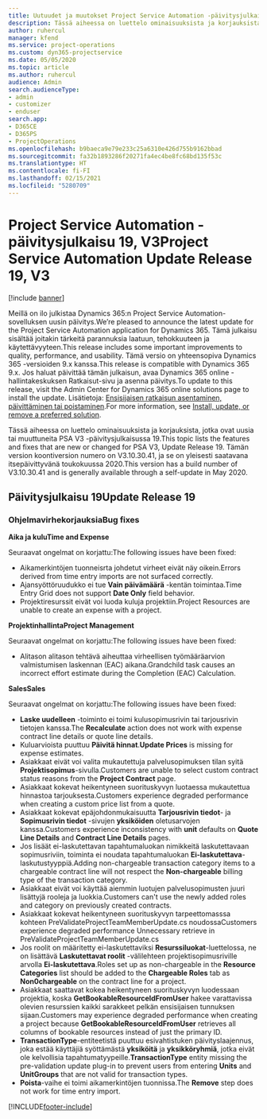 ```yaml
---
title: Uutuudet ja muutokset Project Service Automation -päivitysjulkaisussa 19, V3
description: Tässä aiheessa on luettelo ominaisuuksista ja korjauksista, jotka ovat käytettävissä Project Service Automation -päivitysjulkaisussa 19, V3.
author: ruhercul
manager: kfend
ms.service: project-operations
ms.custom: dyn365-projectservice
ms.date: 05/05/2020
ms.topic: article
ms.author: ruhercul
audience: Admin
search.audienceType:
- admin
- customizer
- enduser
search.app:
- D365CE
- D365PS
- ProjectOperations
ms.openlocfilehash: b9baeca9e79e233c25a6310e426d755b9162bbad
ms.sourcegitcommit: fa32b1893286f20271fa4ec4be8fc68bd135f53c
ms.translationtype: HT
ms.contentlocale: fi-FI
ms.lasthandoff: 02/15/2021
ms.locfileid: "5280709"
---
```

# <a name="project-service-automation-update-release-19-v3"></a><span data-ttu-id="1ed5a-103">Project Service Automation -päivitysjulkaisu 19, V3</span><span class="sxs-lookup"><span data-stu-id="1ed5a-103">Project Service Automation Update Release 19, V3</span></span>

[!include [banner](../includes/psa-now-project-operations.md)]

<span data-ttu-id="1ed5a-104">Meillä on ilo julkistaa Dynamics 365:n Project Service Automation-sovelluksen uusin päivitys.</span><span class="sxs-lookup"><span data-stu-id="1ed5a-104">We’re pleased to announce the latest update for the Project Service Automation application for Dynamics 365.</span></span> <span data-ttu-id="1ed5a-105">Tämä julkaisu sisältää joitakin tärkeitä parannuksia laatuun, tehokkuuteen ja käytettävyyteen.</span><span class="sxs-lookup"><span data-stu-id="1ed5a-105">This release includes some important improvements to quality, performance, and usability.</span></span> <span data-ttu-id="1ed5a-106">Tämä versio on yhteensopiva Dynamics 365 -versioiden 9.x kanssa.</span><span class="sxs-lookup"><span data-stu-id="1ed5a-106">This release is compatible with Dynamics 365 9.x.</span></span> <span data-ttu-id="1ed5a-107">Jos haluat päivittää tämän julkaisun, avaa Dynamics 365 online -hallintakeskuksen Ratkaisut-sivu ja asenna päivitys.</span><span class="sxs-lookup"><span data-stu-id="1ed5a-107">To update to this release, visit the Admin Center for Dynamics 365 online solutions page to install the update.</span></span> <span data-ttu-id="1ed5a-108">Lisätietoja: [Ensisijaisen ratkaisun asentaminen, päivittäminen tai poistaminen](https://docs.microsoft.com/power-platform/admin/install-remove-preferred-solution).</span><span class="sxs-lookup"><span data-stu-id="1ed5a-108">For more information, see [Install, update, or remove a preferred solution](https://docs.microsoft.com/power-platform/admin/install-remove-preferred-solution).</span></span>

<span data-ttu-id="1ed5a-109">Tässä aiheessa on luettelo ominaisuuksista ja korjauksista, jotka ovat uusia tai muuttuneita PSA V3 -päivitysjulkaisussa 19.</span><span class="sxs-lookup"><span data-stu-id="1ed5a-109">This topic lists the features and fixes that are new or changed for PSA V3, Update Release 19.</span></span> <span data-ttu-id="1ed5a-110">Tämän version koontiversion numero on V3.10.30.41, ja se on yleisesti saatavana itsepäivittyvänä toukokuussa 2020.</span><span class="sxs-lookup"><span data-stu-id="1ed5a-110">This version has a build number of V3.10.30.41 and is generally available through a self-update in May 2020.</span></span>

## <a name="update-release-19"></a><span data-ttu-id="1ed5a-111">Päivitysjulkaisu 19</span><span class="sxs-lookup"><span data-stu-id="1ed5a-111">Update Release 19</span></span>

### <a name="bug-fixes"></a><span data-ttu-id="1ed5a-112">Ohjelmavirhekorjauksia</span><span class="sxs-lookup"><span data-stu-id="1ed5a-112">Bug fixes</span></span>

<span data-ttu-id="1ed5a-113">**Aika ja kulu**</span><span class="sxs-lookup"><span data-stu-id="1ed5a-113">**Time and Expense**</span></span>

<span data-ttu-id="1ed5a-114">Seuraavat ongelmat on korjattu:</span><span class="sxs-lookup"><span data-stu-id="1ed5a-114">The following issues have been fixed:</span></span> 

- <span data-ttu-id="1ed5a-115">Aikamerkintöjen tuonneisrta johdetut virheet eivät näy oikein.</span><span class="sxs-lookup"><span data-stu-id="1ed5a-115">Errors derived from time entry imports are not surfaced correctly.</span></span>
- <span data-ttu-id="1ed5a-116">Ajansyöttöruudukko ei tue **Vain päivämäärä** -kentän toimintaa.</span><span class="sxs-lookup"><span data-stu-id="1ed5a-116">Time Entry Grid does not support **Date Only** field behavior.</span></span>
- <span data-ttu-id="1ed5a-117">Projektiresurssit eivät voi luoda kuluja projektiin.</span><span class="sxs-lookup"><span data-stu-id="1ed5a-117">Project Resources are unable to create an expense with a project.</span></span>

<span data-ttu-id="1ed5a-118">**Projektinhallinta**</span><span class="sxs-lookup"><span data-stu-id="1ed5a-118">**Project Management**</span></span>

<span data-ttu-id="1ed5a-119">Seuraavat ongelmat on korjattu:</span><span class="sxs-lookup"><span data-stu-id="1ed5a-119">The following issues have been fixed:</span></span> 

-  <span data-ttu-id="1ed5a-120">Alitason alitason tehtävä aiheuttaa virheellisen työmääräarvion valmistumisen laskennan (EAC) aikana.</span><span class="sxs-lookup"><span data-stu-id="1ed5a-120">Grandchild task causes an incorrect effort estimate during the Completion (EAC) Calculation.</span></span>

<span data-ttu-id="1ed5a-121">**Sales**</span><span class="sxs-lookup"><span data-stu-id="1ed5a-121">**Sales**</span></span>

<span data-ttu-id="1ed5a-122">Seuraavat ongelmat on korjattu:</span><span class="sxs-lookup"><span data-stu-id="1ed5a-122">The following issues have been fixed:</span></span> 

- <span data-ttu-id="1ed5a-123">**Laske uudelleen** -toiminto ei toimi kulusopimusrivin tai tarjousrivin tietojen kanssa.</span><span class="sxs-lookup"><span data-stu-id="1ed5a-123">The **Recalculate** action does not work with expense contract line details or quote line details.</span></span>
- <span data-ttu-id="1ed5a-124">Kuluarvioista puuttuu **Päivitä hinnat**.</span><span class="sxs-lookup"><span data-stu-id="1ed5a-124">**Update Prices** is missing for expense estimates.</span></span>
-  <span data-ttu-id="1ed5a-125">Asiakkaat eivät voi valita mukautettuja palvelusopimuksen tilan syitä **Projektisopimus**-sivulla.</span><span class="sxs-lookup"><span data-stu-id="1ed5a-125">Customers are unable to select custom contract status reasons from the **Project Contract** page.</span></span>
- <span data-ttu-id="1ed5a-126">Asiakkaat kokevat heikentyneen suorituskyvyn luotaessa mukautettua hinnastoa tarjouksesta.</span><span class="sxs-lookup"><span data-stu-id="1ed5a-126">Customers experience degraded performance when creating a custom price list from a quote.</span></span>
- <span data-ttu-id="1ed5a-127">Asiakkaat kokevat epäjohdonmukaisuutta **Tarjousrivin tiedot**- ja **Sopimusrivin tiedot** -sivujen **yksiköiden** oletusarvojen kanssa.</span><span class="sxs-lookup"><span data-stu-id="1ed5a-127">Customers experience inconsistency with **unit** defaults on **Quote Line Details** and **Contract Line Details** pages.</span></span>
- <span data-ttu-id="1ed5a-128">Jos lisäät ei-laskutettavan tapahtumaluokan nimikkeitä laskutettavaan sopimusriviin, toiminta ei noudata tapahtumaluokan **Ei-laskutettava**-laskutustyyppiä.</span><span class="sxs-lookup"><span data-stu-id="1ed5a-128">Adding non-chargeable transaction category items to a chargeable contract line will not respect the **Non-chargeable** billing type of the transaction category.</span></span>
- <span data-ttu-id="1ed5a-129">Asiakkaat eivät voi käyttää aiemmin luotujen palvelusopimusten juuri lisättyjä rooleja ja luokkia.</span><span class="sxs-lookup"><span data-stu-id="1ed5a-129">Customers can't use the newly added roles and category on previously created contracts.</span></span>
- <span data-ttu-id="1ed5a-130">Asiakkaat kokevat heikentyneen suorituskyvyn tarpeettomasssa kohteen PreValidateProjectTeamMemberUpdate.cs noudossa</span><span class="sxs-lookup"><span data-stu-id="1ed5a-130">Customers experience degraded performance Unnecessary retrieve in PreValidateProjectTeamMemberUpdate.cs</span></span>
- <span data-ttu-id="1ed5a-131">Jos roolit on määritetty ei-laskutettaviksi **Resurssiluokat**-luettelossa, ne on lisättävä **Laskutettavat roolit** -välilehteen projektisopimusriville arvolla **Ei-laskutettava**.</span><span class="sxs-lookup"><span data-stu-id="1ed5a-131">Roles set up as non-chargeable in the **Resource Categories** list should be added to the **Chargeable Roles** tab as **Non0chargeable** on the contract line for a project.</span></span>
- <span data-ttu-id="1ed5a-132">Asiakkaat saattavat kokea heikentyneen suorituskyvyn luodessaan projektia, koska **GetBookableResourceIdFromUser** hakee varattavissa olevien resurssien kaikki sarakkeet pelkän ensisijaisen tunnuksen sijaan.</span><span class="sxs-lookup"><span data-stu-id="1ed5a-132">Customers may experience degraded performance when creating a project because **GetBookableResourceIdFromUser** retrieves all columns of bookable resources instead of just the primary ID.</span></span>
- <span data-ttu-id="1ed5a-133">**TransactionType**-entiteetistä puuttuu esivahtistuken päivityslaajennus, joka estää käyttäjiä syöttämästä **yksiköitä** ja **yksikköryhmiä**, jotka eivät ole kelvollisia tapahtumatyypeille.</span><span class="sxs-lookup"><span data-stu-id="1ed5a-133">**TransactionType** entity missing the pre-validation update plug-in to prevent users from entering **Units** and **UnitGroups** that are not valid for transaction types.</span></span>
- <span data-ttu-id="1ed5a-134">**Poista**-vaihe ei toimi aikamerkintöjen tuonnissa.</span><span class="sxs-lookup"><span data-stu-id="1ed5a-134">The **Remove** step does not work for time entry import.</span></span>


[!INCLUDE[footer-include](../includes/footer-banner.md)]